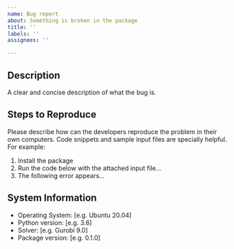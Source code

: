 ```yaml
---
name: Bug report
about: Something is broken in the package
title: ''
labels: ''
assignees: ''

---
```


## Description

A clear and concise description of what the bug is.

## Steps to Reproduce

Please describe how can the developers reproduce the problem in their own computers. Code snippets and sample input files are specially helpful. For example:

1. Install the package
2. Run the code below with the attached input file...
3. The following error appears...

## System Information
 - Operating System: [e.g. Ubuntu 20.04]
 - Python version: [e.g. 3.6]
 - Solver: [e.g. Gurobi 9.0]
 - Package version: [e.g. 0.1.0]
